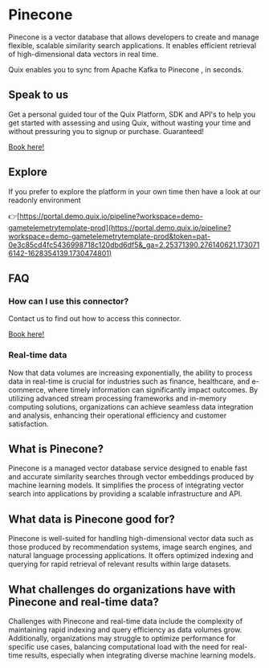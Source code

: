 <!--[tech-name]-->
# Pinecone

<!--[ai-blurb-about-tech]-->
Pinecone is a vector database that allows developers to create and manage flexible, scalable similarity search applications. It enables efficient retrieval of high-dimensional data vectors in real time.

Quix enables you to sync from Apache Kafka <span id="to_or_from">to</span> <span id="techname">Pinecone</span> , in seconds.

## Speak to us

Get a personal guided tour of the Quix Platform, SDK and API's to help you get started with assessing and using Quix, without wasting your time and without pressuring you to signup or purchase. Guaranteed!

[Book here!](https://share.hsforms.com/1iW0TmZzKQMChk0lxd_tGiw4yjw2?__hstc=175542013.19c333c2ae8002be5fbc6a17a447e442.1730474801833.1730474801833.1730716142494.2&__hssc=175542013.2.1730716142494&__hsfp=3927774151)

## Explore

If you prefer to explore the platform in your own time then have a look at our readonly environment

👉[https://portal.demo.quix.io/pipeline?workspace=demo-gametelemetrytemplate-prod](https://portal.demo.quix.io/pipeline?workspace=demo-gametelemetrytemplate-prod&token=pat-0e3c85cd4fc5436998718c120dbd6df5&_ga=2.25371390.276140621.1730716142-1628354139.1730474801)

## FAQ 

### How can I use this connector?

Contact us to find out how to access this connector.

[Book here!](https://share.hsforms.com/1iW0TmZzKQMChk0lxd_tGiw4yjw2?__hstc=175542013.19c333c2ae8002be5fbc6a17a447e442.1730474801833.1730474801833.1730716142494.2&__hssc=175542013.2.1730716142494&__hsfp=3927774151)

### Real-time data

Now that data volumes are increasing exponentially, the ability to process data in real-time is crucial for industries such as finance, healthcare, and e-commerce, where timely information can significantly impact outcomes. By utilizing advanced stream processing frameworks and in-memory computing solutions, organizations can achieve seamless data integration and analysis, enhancing their operational efficiency and customer satisfaction.

## What is <span id="techname">Pinecone</span>?

<!--[tech-seo-text]-->
Pinecone is a managed vector database service designed to enable fast and accurate similarity searches through vector embeddings produced by machine learning models. It simplifies the process of integrating vector search into applications by providing a scalable infrastructure and API.

## What data is <span id="techname">Pinecone</span> good for?

<!--[tech-data-seo-text]-->
Pinecone is well-suited for handling high-dimensional vector data such as those produced by recommendation systems, image search engines, and natural language processing applications. It offers optimized indexing and querying for rapid retrieval of relevant results within large datasets.

## What challenges do organizations have with <span id="techname">Pinecone</span> and real-time data?

<!--[tech-challenges-seo-text]-->
Challenges with Pinecone and real-time data include the complexity of maintaining rapid indexing and query efficiency as data volumes grow. Additionally, organizations may struggle to optimize performance for specific use cases, balancing computational load with the need for real-time results, especially when integrating diverse machine learning models.